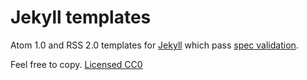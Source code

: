 Jekyll templates
================

Atom 1.0 and RSS 2.0 templates for [Jekyll](https://github.com/mojombo/jekyll)
which pass [spec validation](http://validator.w3.org/feed/).

Feel free to copy.
[Licensed CC0](https://github.com/BigBlueHat/jekyll-feed-templates.git)
